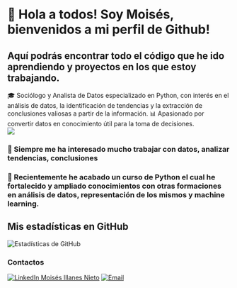 # 👋 Hola a todos! Soy Moisés,  bienvenidos a mi perfil de Github!
## Aquí podrás encontrar todo el código que he ido aprendiendo y proyectos en los que estoy trabajando.
🎓 Sociólogo y Analista de Datos especializado en Python, con interés en el análisis de datos, la identificación de tendencias y la extracción de conclusiones valiosas a partir de la información.
📊 Apasionado por convertir datos en conocimiento útil para la toma de decisiones.  
  ![](https://www.ucatalunya.edu.co/img/blog/herramientas-de-analisis-de-datos.jpg)
### 👀 Siempre me ha interesado mucho trabajar con datos, analizar tendencias, conclusiones
### 🌱 Recientemente he acabado un curso de Python el cual he fortalecido y ampliado conocimientos con otras formaciones en análisis de datos, representación de los mismos y machine learning.


## Mis estadísticas en GitHub
![Estadísticas de GitHub](https://github-readme-stats.vercel.app/api?username=MiNSp4iN&show_icons=true&theme=dark&count_private=true&hide=stars,issues)

### Contactos
[![LinkedIn](https://img.icons8.com/color/48/000000/linkedin.png) Moisés Illanes Nieto](https://www.linkedin.com/in/mois%C3%A9s-illanes-nieto-bb97b9128/)
[![Email](https://img.shields.io/badge/millanesnieto@hotmail.com-white?style=flat&logo=gmail)](mailto:millanesnieto@hotmail.com)
